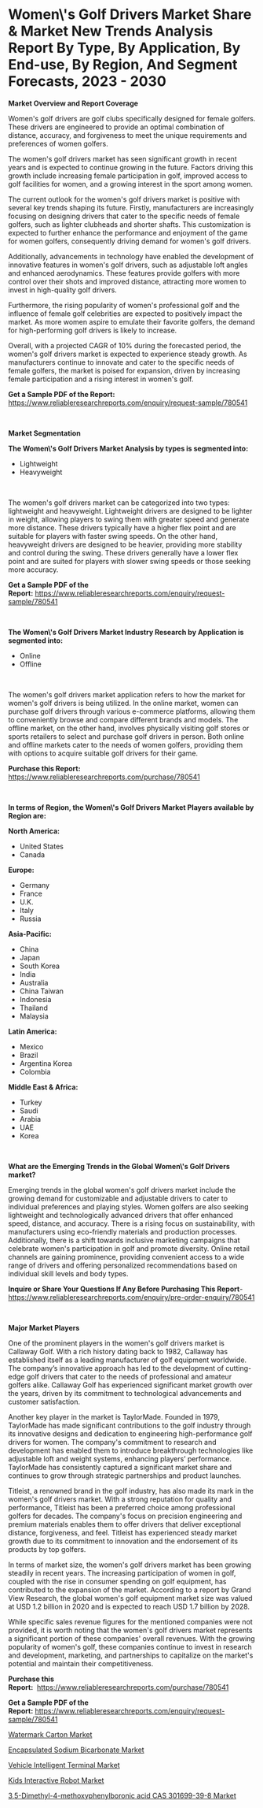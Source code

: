 <p><h1>Women\'s Golf Drivers Market Share & Market New Trends Analysis Report By Type, By Application, By End-use, By Region, And Segment Forecasts, 2023 - 2030</h1></p><p><strong>Market Overview and Report Coverage</strong></p>
<p><p>Women's golf drivers are golf clubs specifically designed for female golfers. These drivers are engineered to provide an optimal combination of distance, accuracy, and forgiveness to meet the unique requirements and preferences of women golfers.</p><p>The women's golf drivers market has seen significant growth in recent years and is expected to continue growing in the future. Factors driving this growth include increasing female participation in golf, improved access to golf facilities for women, and a growing interest in the sport among women.</p><p>The current outlook for the women's golf drivers market is positive with several key trends shaping its future. Firstly, manufacturers are increasingly focusing on designing drivers that cater to the specific needs of female golfers, such as lighter clubheads and shorter shafts. This customization is expected to further enhance the performance and enjoyment of the game for women golfers, consequently driving demand for women's golf drivers.</p><p>Additionally, advancements in technology have enabled the development of innovative features in women's golf drivers, such as adjustable loft angles and enhanced aerodynamics. These features provide golfers with more control over their shots and improved distance, attracting more women to invest in high-quality golf drivers.</p><p>Furthermore, the rising popularity of women's professional golf and the influence of female golf celebrities are expected to positively impact the market. As more women aspire to emulate their favorite golfers, the demand for high-performing golf drivers is likely to increase.</p><p>Overall, with a projected CAGR of 10% during the forecasted period, the women's golf drivers market is expected to experience steady growth. As manufacturers continue to innovate and cater to the specific needs of female golfers, the market is poised for expansion, driven by increasing female participation and a rising interest in women's golf.</p></p>
<p><strong>Get a Sample PDF of the Report:</strong> <a href="https://www.reliableresearchreports.com/enquiry/request-sample/780541">https://www.reliableresearchreports.com/enquiry/request-sample/780541</a></p>
<p>&nbsp;</p>
<p><strong>Market Segmentation</strong></p>
<p><strong>The Women\'s Golf Drivers Market Analysis by types is segmented into:</strong></p>
<p><ul><li>Lightweight</li><li>Heavyweight</li></ul></p>
<p>&nbsp;</p>
<p><p>The women's golf drivers market can be categorized into two types: lightweight and heavyweight. Lightweight drivers are designed to be lighter in weight, allowing players to swing them with greater speed and generate more distance. These drivers typically have a higher flex point and are suitable for players with faster swing speeds. On the other hand, heavyweight drivers are designed to be heavier, providing more stability and control during the swing. These drivers generally have a lower flex point and are suited for players with slower swing speeds or those seeking more accuracy.</p></p>
<p><strong>Get a Sample PDF of the Report:</strong>&nbsp;<a href="https://www.reliableresearchreports.com/enquiry/request-sample/780541">https://www.reliableresearchreports.com/enquiry/request-sample/780541</a></p>
<p>&nbsp;</p>
<p><strong>The Women\'s Golf Drivers Market Industry Research by Application is segmented into:</strong></p>
<p><ul><li>Online</li><li>Offline</li></ul></p>
<p>&nbsp;</p>
<p><p>The women's golf drivers market application refers to how the market for women's golf drivers is being utilized. In the online market, women can purchase golf drivers through various e-commerce platforms, allowing them to conveniently browse and compare different brands and models. The offline market, on the other hand, involves physically visiting golf stores or sports retailers to select and purchase golf drivers in person. Both online and offline markets cater to the needs of women golfers, providing them with options to acquire suitable golf drivers for their game.</p></p>
<p><strong>Purchase this Report:</strong>&nbsp; <a href="https://www.reliableresearchreports.com/purchase/780541">https://www.reliableresearchreports.com/purchase/780541</a></p>
<p>&nbsp;</p>
<p><strong>In terms of Region, the Women\'s Golf Drivers Market Players available by Region are:</strong></p>
<p>
    <p> <strong> North America: </strong>
        <ul>
            <li>United States</li>
            <li>Canada</li>
        </ul>
        </p> 
    <p> <strong> Europe: </strong>
        <ul>
            <li>Germany</li>
            <li>France</li>
            <li>U.K.</li>
            <li>Italy</li>
            <li>Russia</li>
        </ul>
        </p> 
    <p> <strong> Asia-Pacific: </strong>
        <ul>
            <li>China</li>
            <li>Japan</li>
            <li>South Korea</li>
            <li>India</li>
            <li>Australia</li>
            <li>China Taiwan</li>
            <li>Indonesia</li>
            <li>Thailand</li>
            <li>Malaysia</li>
        </ul>
        </p> 
    <p> <strong> Latin America: </strong>
        <ul>
            <li>Mexico</li>
            <li>Brazil</li>
            <li>Argentina Korea</li>
            <li>Colombia</li>
        </ul>
        </p> 
    <p> <strong> Middle East & Africa: </strong>
        <ul>
            <li>Turkey</li>
            <li>Saudi</li>
            <li>Arabia</li>
            <li>UAE</li>
            <li>Korea</li>
        </ul>
    </p>
    </p>
<p>&nbsp;</p>
<p><strong>What are the Emerging Trends in the Global Women\'s Golf Drivers market?</strong></p>
<p><p>Emerging trends in the global women's golf drivers market include the growing demand for customizable and adjustable drivers to cater to individual preferences and playing styles. Women golfers are also seeking lightweight and technologically advanced drivers that offer enhanced speed, distance, and accuracy. There is a rising focus on sustainability, with manufacturers using eco-friendly materials and production processes. Additionally, there is a shift towards inclusive marketing campaigns that celebrate women's participation in golf and promote diversity. Online retail channels are gaining prominence, providing convenient access to a wide range of drivers and offering personalized recommendations based on individual skill levels and body types.</p></p>
<p><strong>Inquire or Share Your Questions If Any Before Purchasing This Report</strong>- <a href="https://www.reliableresearchreports.com/enquiry/pre-order-enquiry/780541">https://www.reliableresearchreports.com/enquiry/pre-order-enquiry/780541</a></p>
<p>&nbsp;</p>
<p><strong>Major Market Players</strong></p>
<p><p>One of the prominent players in the women's golf drivers market is Callaway Golf. With a rich history dating back to 1982, Callaway has established itself as a leading manufacturer of golf equipment worldwide. The company’s innovative approach has led to the development of cutting-edge golf drivers that cater to the needs of professional and amateur golfers alike. Callaway Golf has experienced significant market growth over the years, driven by its commitment to technological advancements and customer satisfaction.</p><p>Another key player in the market is TaylorMade. Founded in 1979, TaylorMade has made significant contributions to the golf industry through its innovative designs and dedication to engineering high-performance golf drivers for women. The company's commitment to research and development has enabled them to introduce breakthrough technologies like adjustable loft and weight systems, enhancing players’ performance. TaylorMade has consistently captured a significant market share and continues to grow through strategic partnerships and product launches.</p><p>Titleist, a renowned brand in the golf industry, has also made its mark in the women's golf drivers market. With a strong reputation for quality and performance, Titleist has been a preferred choice among professional golfers for decades. The company's focus on precision engineering and premium materials enables them to offer drivers that deliver exceptional distance, forgiveness, and feel. Titleist has experienced steady market growth due to its commitment to innovation and the endorsement of its products by top golfers.</p><p>In terms of market size, the women's golf drivers market has been growing steadily in recent years. The increasing participation of women in golf, coupled with the rise in consumer spending on golf equipment, has contributed to the expansion of the market. According to a report by Grand View Research, the global women's golf equipment market size was valued at USD 1.2 billion in 2020 and is expected to reach USD 1.7 billion by 2028.</p><p>While specific sales revenue figures for the mentioned companies were not provided, it is worth noting that the women's golf drivers market represents a significant portion of these companies' overall revenues. With the growing popularity of women's golf, these companies continue to invest in research and development, marketing, and partnerships to capitalize on the market's potential and maintain their competitiveness.</p></p>
<p><strong>Purchase this Report:</strong>&nbsp;&nbsp;<a href="https://www.reliableresearchreports.com/purchase/780541">https://www.reliableresearchreports.com/purchase/780541</a></p>
<p></p>
<p><strong>Get a Sample PDF of the Report:</strong>&nbsp;<a href="https://www.reliableresearchreports.com/enquiry/request-sample/780541">https://www.reliableresearchreports.com/enquiry/request-sample/780541</a></p>
<p><p><a href="https://www.linkedin.com/pulse/watermark-carton-market-insights-players-forecast-till-2030/">Watermark Carton Market</a></p><p><a href="https://medium.com/@adolfoadams1988/encapsulated-sodium-bicarbonate-market-analysis-and-sze-forecasted-for-period-from-2023-to-2030-f1515f0c1449">Encapsulated Sodium Bicarbonate Market</a></p><p><a href="https://www.linkedin.com/pulse/vehicle-intelligent-terminal-market-share-amp-new-trends/">Vehicle Intelligent Terminal Market</a></p><p><a href="https://www.linkedin.com/pulse/kids-interactive-robot-market-size-2023-2030-global-industrial/">Kids Interactive Robot Market</a></p><p><a href="https://medium.com/@rosaerluke/3-5-dimethyl-4-methoxyphenylboronic-acid-cas-301699-39-8-market-comprehensive-assessment-by-type-ef24de7e5928">3,5-Dimethyl-4-methoxyphenylboronic acid CAS 301699-39-8 Market</a></p></p>